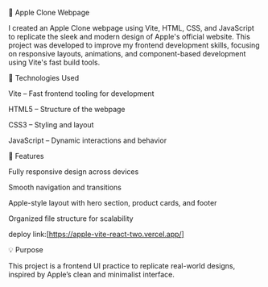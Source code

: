 🍎 Apple Clone Webpage

I created an Apple Clone webpage using Vite, HTML, CSS, and JavaScript to replicate the sleek and modern design of Apple's official website. This project was developed to improve my frontend development skills, focusing on responsive layouts, animations, and component-based development using Vite's fast build tools.

🔧 Technologies Used

Vite – Fast frontend tooling for development

HTML5 – Structure of the webpage

CSS3 – Styling and layout

JavaScript – Dynamic interactions and behavior


📱 Features

Fully responsive design across devices

Smooth navigation and transitions

Apple-style layout with hero section, product cards, and footer

Organized file structure for scalability

deploy link:[https://apple-vite-react-two.vercel.app/]

💡 Purpose

This project is a frontend UI practice to replicate real-world designs, inspired by Apple’s clean and minimalist interface.
